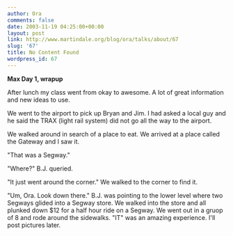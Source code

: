 ```yaml
---
author: Ora
comments: false
date: 2003-11-19 04:25:00+00:00
layout: post
link: http://www.martindale.org/blog/ora/talks/about/67
slug: '67'
title: No Content Found
wordpress_id: 67
---
```


**Max Day 1, wrapup**
  
After lunch my class went from okay to awesome. A lot of great information and new ideas to use.
  

  
We went to the airport to pick up Bryan and Jim. I had asked a local guy and he said the TRAX (light rail system) did not go all the way to the airport.
  

  
We walked around in search of a place to eat. We arrived at a place called the Gateway and I saw it.
  

  
"That was a Segway."
  

  
"Where?" B.J. queried.
  

  
"It just went around the corner." We walked to the corner to find it.
  

  
"Um, Ora. Look down there." B.J. was pointing to the lower level where two Segways glided into a Segway store. We walked into the store and all plunked down $12 for a half hour ride on a Segway. We went out in a gruop of 8 and rode around the sidewalks. "IT" was an amazing experience. I'll post pictures later.
